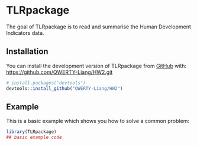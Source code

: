 # TLRpackage

<!-- badges: start -->

<!-- badges: end -->

The goal of TLRpackage is to read and summarise the Human Development Indicators data.

## Installation

You can install the development version of TLRpackage from [GitHub](https://github.com/) with:
https://github.com/QWERTY-Liang/HW2.git
``` r
# install.packages("devtools")
devtools::install_github("QWERTY-Liang/HW2")
```

## Example

This is a basic example which shows you how to solve a common problem:

``` r
library(TLRpackage)
## basic example code
```
